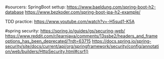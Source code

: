 

#sourcers:
SpringBoot settup:
https://www.baeldung.com/spring-boot-h2-database
https://www.bezkoder.com/spring-boot-jpa-h2-example/

TDD practice:
https://www.youtube.com/watch?v=-H5sud1-K5A

#spring security:
https://spring.io/guides/gs/securing-web/
https://www.reddit.com/r/learnjava/comments/13ssbe2/headers_and_frameoptions_has_been_deprecated/?rdt=63715
https://docs.spring.io/spring-security/site/docs/current/api/org/springframework/security/config/annotation/web/builders/HttpSecurity.html#csrf()
